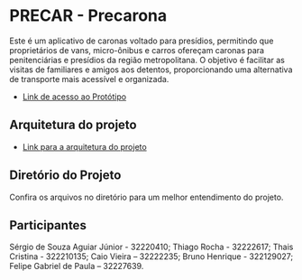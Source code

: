# PRECAR - Precarona 

Este é um aplicativo de caronas voltado para presídios, permitindo que proprietários de vans, micro-ônibus e carros ofereçam caronas para penitenciárias e presídios da região metropolitana. O objetivo é facilitar as visitas de familiares e amigos aos detentos, proporcionando uma alternativa de transporte mais acessível e organizada.

- [Link de acesso ao Protótipo](https://app.quant-ux.com/#/test.html?h=a2aa10akW8K9IVOWD6rxAyWvEMSzupWjKPmUCfNGnkZ3D1EzeZGT9LaPDzKy&ln=en)

## Arquitetura do projeto

- [Link para a arquitetura do projeto](https://miro.com/welcomeonboard/dzRPVzlmcE1tQ0gxTHpKcVdBNEFkTG0yUEtZdmlQdHRrb0UwRWE0NTB5REFUMDB2ZDZDanh6ZFJ4WUxjZWxOM3wzNDU4NzY0NTMzMTMxODY5OTcwfDI=?share_link_id=768884763333 )

## Diretório do Projeto

Confira os arquivos no diretório para um melhor entendimento do projeto.

## Participantes

Sérgio de Souza Aguiar Júnior - 32220410;
Thiago Rocha - 32222617;
Thais Cristina - 322210135;
Caio Vieira – 32222235;
Bruno Henrique - 322129027;
Felipe Gabriel de Paula – 32227639.